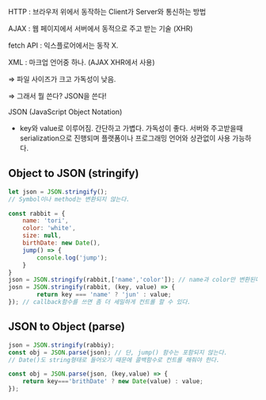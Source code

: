 HTTP : 브라우저 위에서 동작하는 Client가 Server와 통신하는 방법

AJAX : 웹 페이지에서 서버에서 동적으로 주고 받는 기술 (XHR)

fetch API : 익스플로어에서는 동작 X.

XML : 마크업 언어중 하나. (AJAX XHR에서 사용) 

⇒ 파일 사이즈가 크고 가독성이 낮음.

⇒ 그래서 뭘 쓴다? JSON을 쓴다!

JSON (JavaScript Object Notation)

- key와 value로 이루어짐. 간단하고 가볍다. 가독성이 좋다. 서버와 주고받을때 serialization으로 진행되며 플랫폼이나 프로그래밍 언어와 상관없이 사용 가능하다.

## Object to JSON (stringify)

```jsx
let json = JSON.stringify();
// Symbol이나 method는 변환되지 않는다.

const rabbit = {
	name: 'tori',
	color: 'white',
	size: null,
	birthDate: new Date(),
	jump() => {
		console.log('jump');
	}
}
json = JSON.stringify(rabbit,['name','color']); // name과 color만 변환된다.
josn = JSON.stringify(rabbit, (key, value) => {
		return key === 'name' ? 'jun' : value;
}); // callback함수를 쓰면 좀 더 세밀하게 컨트롤 할 수 있다.
```

 

## JSON to Object (parse)

```jsx
json = JSON.stringify(rabbiy);
const obj = JSON.parse(json); // 단, jump() 함수는 포함되지 않는다.
// Date()도 string형태로 들어오기 때문에 콜백함수로 컨트롤 해줘야 한다.

const obj = JSON.parse(json, (key,value) => {
	return key==='brithDate' ? new Date(value) : value;
});

```
